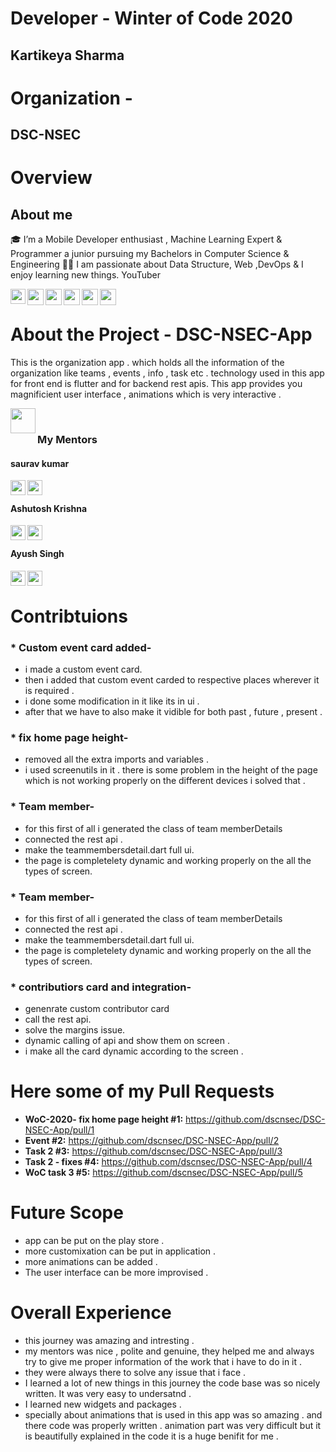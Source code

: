 # Developer - Winter of Code 2020

## Kartikeya Sharma

# Organization -

## DSC-NSEC

# Overview


## About me
🎓 I’m a Mobile Developer enthusiast , Machine Learning Expert & Programmer a junior pursuing my Bachelors in Computer Science & Engineering 👨‍💻 I am passionate about Data Structure, Web ,DevOps & I enjoy learning new things. YouTuber

<a href="https://www.linkedin.com/in/savagecarol/">
  <img align="left" width="24px" src="https://cdn.jsdelivr.net/npm/simple-icons@v3/icons/linkedin.svg"  />
</a>
<a href="https://twitter.com/_savage_carol_">
  <img align="left" width="26px" src="https://cdn.jsdelivr.net/npm/simple-icons@v3/icons/twitter.svg" />
</a>
<a href="mailto:karthiksharma1411@gmail.com">
  <img align="left" width="26px" src="https://cdn.jsdelivr.net/npm/simple-icons@v3/icons/gmail.svg" />
</a>
<a href="https://www.youtube.com/channel/UCbaBHATNs2ved8TWVJYhZ7Q?view_as=subscriber">
  <img align="left" width="26px" src="https://cdn.jsdelivr.net/npm/simple-icons@v3/icons/youtube.svg" />
</a>
<a href="https://karthiksharma1411.medium.com/">
  <img align="left" width="26px" src="https://cdn.jsdelivr.net/npm/simple-icons@v3/icons/medium.svg" />
</a>
<a href="https://savagecarol.github.io/">
  <img align="left" width="26px" src="https://upload.wikimedia.org/wikipedia/commons/thumb/c/c4/Globe_icon.svg/1024px-Globe_icon.svg.png" />
</a>

<br>

# About the Project - DSC-NSEC-App

This is the organization app . which holds all the information of the organization like teams , events , info , task etc . technology used in this app for front end is flutter and for backend rest apis. This app provides you magnificient user interface , animations which is very interactive .   

<a href="https://github.com/dscnsec/DSC-NSEC-App/">
  <img align="left" width="40px" src="https://cdns.iconmonstr.com/wp-content/assets/preview/2012/240/iconmonstr-github-1.png" />
</a>

<br>


### My Mentors

#### saurav kumar
<a href="https://www.linkedin.com/in/saurav0001kumar/">
  <img align="left" width="24px" src="https://cdn.jsdelivr.net/npm/simple-icons@v3/icons/linkedin.svg"  />
</a>
<a href="https://github.com/saurav0001kuma">
  <img align="left" width="24px" src="https://cdns.iconmonstr.com/wp-content/assets/preview/2012/240/iconmonstr-github-1.png" />
</a>

<br>

#### Ashutosh Krishna
<a href="https://www.linkedin.com/in/ashutoshkrris/">
  <img align="left" width="24px" src="https://cdn.jsdelivr.net/npm/simple-icons@v3/icons/linkedin.svg"  />
</a>
<a href="https://github.com/ashutoshkrris">
  <img align="left" width="24px" src="https://cdns.iconmonstr.com/wp-content/assets/preview/2012/240/iconmonstr-github-1.png" />
</a>

<br> 

#### Ayush Singh
<a href="https://www.linkedin.com/in/ayush-singh-5823a5180/">
  <img align="left" width="24px" src="https://cdn.jsdelivr.net/npm/simple-icons@v3/icons/linkedin.svg"  />
</a>
<a href="https://github.com/ayush-670">
  <img align="left" width="24px" src="https://cdns.iconmonstr.com/wp-content/assets/preview/2012/240/iconmonstr-github-1.png" />
</a>

<br>

# Contribtuions

### * Custom event card added-
- i made a custom event card.
- then i added that custom event carded to respective places wherever it is required .
- i done some modification in it like its in ui .
- after that we have to also make it vidible for both past , future , present .

### * fix home page height-
- removed all the extra imports and variables .
- i used screenutils in it . there is some problem in the height of the page which is not working properly on the different devices i solved that .

### * Team member-
- for this first of all i generated the class of team memberDetails
- connected the rest api .
- make the teammembersdetail.dart full ui. 
- the page is completelety dynamic and working properly on the all the types of screen.


### * Team member-
- for this first of all i generated the class of team memberDetails
- connected the rest api .
- make the teammembersdetail.dart full ui. 
- the page is completelety dynamic and working properly on the all the types of screen.

### * contributiors card and integration-
- genenrate custom contributor card
- call the rest api.
- solve the margins issue.
- dynamic calling of api and show them on screen .
- i make all the card dynamic according to the screen .




# Here some of my Pull Requests
* **WoC-2020- fix home page height #1:** https://github.com/dscnsec/DSC-NSEC-App/pull/1
* **Event #2:** https://github.com/dscnsec/DSC-NSEC-App/pull/2
* **Task 2 #3:** https://github.com/dscnsec/DSC-NSEC-App/pull/3
* **Task 2 - fixes #4:** https://github.com/dscnsec/DSC-NSEC-App/pull/4
* **WoC task 3 #5:**  https://github.com/dscnsec/DSC-NSEC-App/pull/5

# Future Scope

- app can be put on the play store .
- more customixation can be put in application .
- more animations can be added .
- The user interface can be more improvised .

# Overall Experience
* this journey was amazing and intresting .
* my mentors was nice , polite and genuine, they helped me and always try to give me proper information of the work that i have to do in it .
* they were always there to solve any issue that i face .
* I learned a lot of new things in this journey the code base was so nicely written. It was very easy to undersatnd .
* I learned new widgets and packages .
* specially about animations that is used in this app was so amazing . and there code was properly written . animation part was very difficult but it is beautifully explained in the code it is a huge benifit for me .
